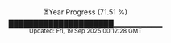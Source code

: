<p align="center">
⏳Year Progress (71.51 %)<br>
█████████████████████▁▁▁▁▁▁▁▁▁ <br>
<sub>Updated: Fri, 19 Sep 2025 00:12:28 GMT</sub>
</p>


